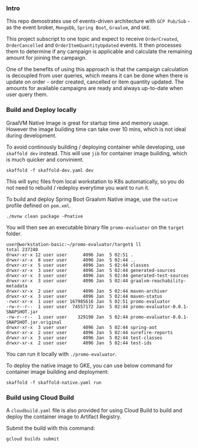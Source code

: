 ### Intro

This repo demostrates use of events-driven architecture with `GCP Pub/Sub` - as the event broker, `MongoDb`, `Spring Boot`, `Graalvm`, and `GKE`. 

This project subscript to one topic and expect to receive `OrderCreated`, `OrderCancelled` and `OrderItemQuantityUpdated` events. It then processes them to determine if any campaign is applicable and calculate the remaining amount for joining the campaign.  

One of the benefits of using this approach is that the campaign calculation is decoupled from user queries, which means it can be done when there is update on order - order created, cancelled or item quantity updated. The amounts for available campaigns are ready and always up-to-date when user query them. 

### Build and Deploy locally

GraalVM Native Image is great for startup time and memory usage. However the image building time can take over 10 mins, which is not ideal during development.

To avoid continously building / deploying container while developing, use `skaffold dev` instead. This will use `jib` for container image building, which is much quicker and convinient. 

```
skaffold -f skaffold-dev.yaml dev
```

This will sync files from local workstation to K8s automatically, so you do not need to rebuild / redeploy everytime you want to run it. 

To build and deploy Spring Boot Graalvm Native image, use the `native` profile defined on `pom.xml`. 

```
./mvnw clean package -Pnative
```

You will then see an executable binary file `promo-evaluator` on the `target` folder. 

```
user@workstation-basic:~/promo-evaluator/target$ ll
total 237240
drwxr-xr-x 12 user user      4096 Jan  5 02:51 .
drwxr-xr-x  8 user user      4096 Jan  5 02:44 ..
drwxr-xr-x  5 user user      4096 Jan  5 02:44 classes
drwxr-xr-x  3 user user      4096 Jan  5 02:44 generated-sources
drwxr-xr-x  3 user user      4096 Jan  5 02:44 generated-test-sources
drwxr-xr-x  3 user user      4096 Jan  5 02:44 graalvm-reachability-metadata
drwxr-xr-x  2 user user      4096 Jan  5 02:44 maven-archiver
drwxr-xr-x  3 user user      4096 Jan  5 02:44 maven-status
-rwxr-xr-x  1 user user 167985616 Jan  5 02:51 promo-evaluator
-rw-r--r--  1 user user  74557172 Jan  5 02:44 promo-evaluator-0.0.1-SNAPSHOT.jar
-rw-r--r--  1 user user    329198 Jan  5 02:44 promo-evaluator-0.0.1-SNAPSHOT.jar.original
drwxr-xr-x  3 user user      4096 Jan  5 02:44 spring-aot
drwxr-xr-x  2 user user      4096 Jan  5 02:44 surefire-reports
drwxr-xr-x  3 user user      4096 Jan  5 02:44 test-classes
drwxr-xr-x  2 user user      4096 Jan  5 02:44 test-ids
```

You can run it locally with `./promo-evaluator`. 


To deploy the native image to GKE, you can use below command for container image building and deployment:

```
skaffold -f skaffold-native.yaml run
```

### Build using Cloud Build

A `cloudbuild.yaml` file is also provided for using Cloud Build to build and deploy the container image to Artifact Registry.

Submit the build with this command:

```
gcloud builds submit
```